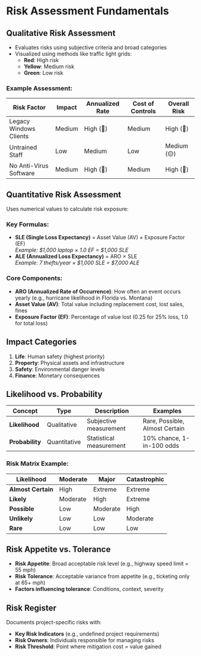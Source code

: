 # Risk Assessment Fundamentals

## Qualitative Risk Assessment
- Evaluates risks using subjective criteria and broad categories
- Visualized using methods like traffic light grids:
  - **Red**: High risk
  - **Yellow**: Medium risk
  - **Green**: Low risk

### Example Assessment:
| Risk Factor             | Impact  | Annualized Rate | Cost of Controls | Overall Risk |
|-------------------------|---------|-----------------|------------------|-------------|
| Legacy Windows Clients  | Medium  | High (🔴)       | Medium           | High (🔴)   |
| Untrained Staff         | Low     | Medium          | Low              | Medium (🟡) |
| No Anti-Virus Software  | Medium  | High (🔴)       | Medium           | High (🔴)   |

## Quantitative Risk Assessment
Uses numerical values to calculate risk exposure:

### Key Formulas:
- **SLE (Single Loss Expectancy)** = Asset Value (AV) × Exposure Factor (EF)  
  *Example: $1,000 laptop × 1.0 EF = $1,000 SLE*
- **ALE (Annualized Loss Expectancy)** = ARO × SLE  
  *Example: 7 thefts/year × $1,000 SLE = $7,000 ALE*

### Core Components:
- **ARO (Annualized Rate of Occurrence)**: 
  How often an event occurs yearly (e.g., hurricane likelihood in Florida vs. Montana)
- **Asset Value (AV)**: 
  Total value including replacement cost, lost sales, fines
- **Exposure Factor (EF)**: 
  Percentage of value lost (0.25 for 25% loss, 1.0 for total loss)

## Impact Categories
1. **Life**: Human safety (highest priority)
2. **Property**: Physical assets and infrastructure
3. **Safety**: Environmental danger levels
4. **Finance**: Monetary consequences

## Likelihood vs. Probability
| Concept        | Type         | Description                          | Examples                     |
|----------------|--------------|--------------------------------------|------------------------------|
| **Likelihood** | Qualitative  | Subjective measurement               | Rare, Possible, Almost Certain |
| **Probability**| Quantitative | Statistical measurement              | 10% chance, 1-in-100 odds    |

### Risk Matrix Example:
| Likelihood       | Moderate | Major    | Catastrophic |
|------------------|----------|----------|--------------|
| **Almost Certain**| High     | Extreme  | Extreme      |
| **Likely**       | Moderate | High     | Extreme      |
| **Possible**     | Low      | Moderate | High         |
| **Unlikely**     | Low      | Low      | Moderate     |
| **Rare**         | Low      | Low      | Low          |

## Risk Appetite vs. Tolerance
- **Risk Appetite**: 
  Broad acceptable risk level (e.g., highway speed limit = 55 mph)
- **Risk Tolerance**: 
  Acceptable variance from appetite (e.g., ticketing only at 65+ mph)
- **Factors influencing tolerance**: Conditions, context, severity

## Risk Register
Documents project-specific risks with:
- **Key Risk Indicators** (e.g., undefined project requirements)
- **Risk Owners**: Individuals responsible for managing risks
- **Risk Threshold**: Point where mitigation cost = value gained
